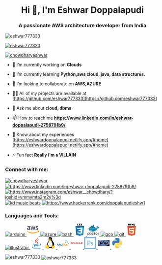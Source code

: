 <h1 align="center">Hi 👋, I'm Eshwar Doppalapudi</h1>
<h3 align="center">A passionate AWS architecture developer from India</h3>

<p align="left"> <img src="https://komarev.com/ghpvc/?username=eshwar777333&label=Profile%20views&color=0e75b6&style=flat" alt="eshwar777333" /> </p>

<p align="left"> <a href="https://github.com/ryo-ma/github-profile-trophy"><img src="https://github-profile-trophy.vercel.app/?username=eshwar777333" alt="eshwar777333" /></a> </p>

<p align="left"> <a href="https://twitter.com/chowdharyeshwar" target="blank"><img src="https://img.shields.io/twitter/follow/chowdharyeshwar?logo=twitter&style=for-the-badge" alt="chowdharyeshwar" /></a> </p>

- 🔭 I’m currently working on **Clouds**

- 🌱 I’m currently learning **Python,aws cloud, java, data structures.**

- 👯 I’m looking to collaborate on **AWS,AZURE**

- 👨‍💻 All of my projects are available at [https://github.com/eshwar777333](https://github.com/eshwar777333)

- 💬 Ask me about **cloud, dbms**

- 📫 How to reach me **https://www.linkedin.com/in/eshwar-doppalapudi-2758791b9/**

- 📄 Know about my experiences [https://eshwardoppalapudi.netlify.app/#home](https://eshwardoppalapudi.netlify.app/#home)

- ⚡ Fun fact **Really i'm a VILLAIN**

<h3 align="left">Connect with me:</h3>
<p align="left">
<a href="https://twitter.com/chowdharyeshwar" target="blank"><img align="center" src="https://raw.githubusercontent.com/rahuldkjain/github-profile-readme-generator/master/src/images/icons/Social/twitter.svg" alt="chowdharyeshwar" height="30" width="40" /></a>
<a href="https://linkedin.com/in/https://www.linkedin.com/in/eshwar-doppalapudi-2758791b9/" target="blank"><img align="center" src="https://raw.githubusercontent.com/rahuldkjain/github-profile-readme-generator/master/src/images/icons/Social/linked-in-alt.svg" alt="https://www.linkedin.com/in/eshwar-doppalapudi-2758791b9/" height="30" width="40" /></a>
<a href="https://instagram.com/https://www.instagram.com/eshwar__chowdhary/?igshid=ymmymta2m2y%3d" target="blank"><img align="center" src="https://raw.githubusercontent.com/rahuldkjain/github-profile-readme-generator/master/src/images/icons/Social/instagram.svg" alt="https://www.instagram.com/eshwar__chowdhary/?igshid=ymmymta2m2y%3d" height="30" width="40" /></a>
<a href="https://www.youtube.com/c/kd music beats" target="blank"><img align="center" src="https://raw.githubusercontent.com/rahuldkjain/github-profile-readme-generator/master/src/images/icons/Social/youtube.svg" alt="kd music beats" height="30" width="40" /></a>
<a href="https://www.hackerrank.com/https://www.hackerrank.com/doppalapudieshw1" target="blank"><img align="center" src="https://raw.githubusercontent.com/rahuldkjain/github-profile-readme-generator/master/src/images/icons/Social/hackerrank.svg" alt="https://www.hackerrank.com/doppalapudieshw1" height="30" width="40" /></a>
</p>

<h3 align="left">Languages and Tools:</h3>
<p align="left"> <a href="https://www.arduino.cc/" target="_blank" rel="noreferrer"> <img src="https://cdn.worldvectorlogo.com/logos/arduino-1.svg" alt="arduino" width="40" height="40"/> </a> <a href="https://aws.amazon.com" target="_blank" rel="noreferrer"> <img src="https://raw.githubusercontent.com/devicons/devicon/master/icons/amazonwebservices/amazonwebservices-original-wordmark.svg" alt="aws" width="40" height="40"/> </a> <a href="https://azure.microsoft.com/en-in/" target="_blank" rel="noreferrer"> <img src="https://www.vectorlogo.zone/logos/microsoft_azure/microsoft_azure-icon.svg" alt="azure" width="40" height="40"/> </a> <a href="https://www.gnu.org/software/bash/" target="_blank" rel="noreferrer"> <img src="https://www.vectorlogo.zone/logos/gnu_bash/gnu_bash-icon.svg" alt="bash" width="40" height="40"/> </a> <a href="https://www.w3schools.com/css/" target="_blank" rel="noreferrer"> <img src="https://raw.githubusercontent.com/devicons/devicon/master/icons/css3/css3-original-wordmark.svg" alt="css3" width="40" height="40"/> </a> <a href="https://www.docker.com/" target="_blank" rel="noreferrer"> <img src="https://raw.githubusercontent.com/devicons/devicon/master/icons/docker/docker-original-wordmark.svg" alt="docker" width="40" height="40"/> </a> <a href="https://cloud.google.com" target="_blank" rel="noreferrer"> <img src="https://www.vectorlogo.zone/logos/google_cloud/google_cloud-icon.svg" alt="gcp" width="40" height="40"/> </a> <a href="https://git-scm.com/" target="_blank" rel="noreferrer"> <img src="https://www.vectorlogo.zone/logos/git-scm/git-scm-icon.svg" alt="git" width="40" height="40"/> </a> <a href="https://www.w3.org/html/" target="_blank" rel="noreferrer"> <img src="https://raw.githubusercontent.com/devicons/devicon/master/icons/html5/html5-original-wordmark.svg" alt="html5" width="40" height="40"/> </a> <a href="https://www.adobe.com/in/products/illustrator.html" target="_blank" rel="noreferrer"> <img src="https://www.vectorlogo.zone/logos/adobe_illustrator/adobe_illustrator-icon.svg" alt="illustrator" width="40" height="40"/> </a> <a href="https://www.java.com" target="_blank" rel="noreferrer"> <img src="https://raw.githubusercontent.com/devicons/devicon/master/icons/java/java-original.svg" alt="java" width="40" height="40"/> </a> <a href="https://www.linux.org/" target="_blank" rel="noreferrer"> <img src="https://raw.githubusercontent.com/devicons/devicon/master/icons/linux/linux-original.svg" alt="linux" width="40" height="40"/> </a> <a href="https://www.mysql.com/" target="_blank" rel="noreferrer"> <img src="https://raw.githubusercontent.com/devicons/devicon/master/icons/mysql/mysql-original-wordmark.svg" alt="mysql" width="40" height="40"/> </a> <a href="https://www.oracle.com/" target="_blank" rel="noreferrer"> <img src="https://raw.githubusercontent.com/devicons/devicon/master/icons/oracle/oracle-original.svg" alt="oracle" width="40" height="40"/> </a> <a href="https://www.photoshop.com/en" target="_blank" rel="noreferrer"> <img src="https://raw.githubusercontent.com/devicons/devicon/master/icons/photoshop/photoshop-line.svg" alt="photoshop" width="40" height="40"/> </a> <a href="https://www.php.net" target="_blank" rel="noreferrer"> <img src="https://raw.githubusercontent.com/devicons/devicon/master/icons/php/php-original.svg" alt="php" width="40" height="40"/> </a> <a href="https://www.python.org" target="_blank" rel="noreferrer"> <img src="https://raw.githubusercontent.com/devicons/devicon/master/icons/python/python-original.svg" alt="python" width="40" height="40"/> </a> </p>

<p><img align="left" src="https://github-readme-stats.vercel.app/api/top-langs?username=eshwar777333&show_icons=true&locale=en&layout=compact" alt="eshwar777333" /></p>

<p>&nbsp;<img align="center" src="https://github-readme-stats.vercel.app/api?username=eshwar777333&show_icons=true&locale=en" alt="eshwar777333" /></p>
